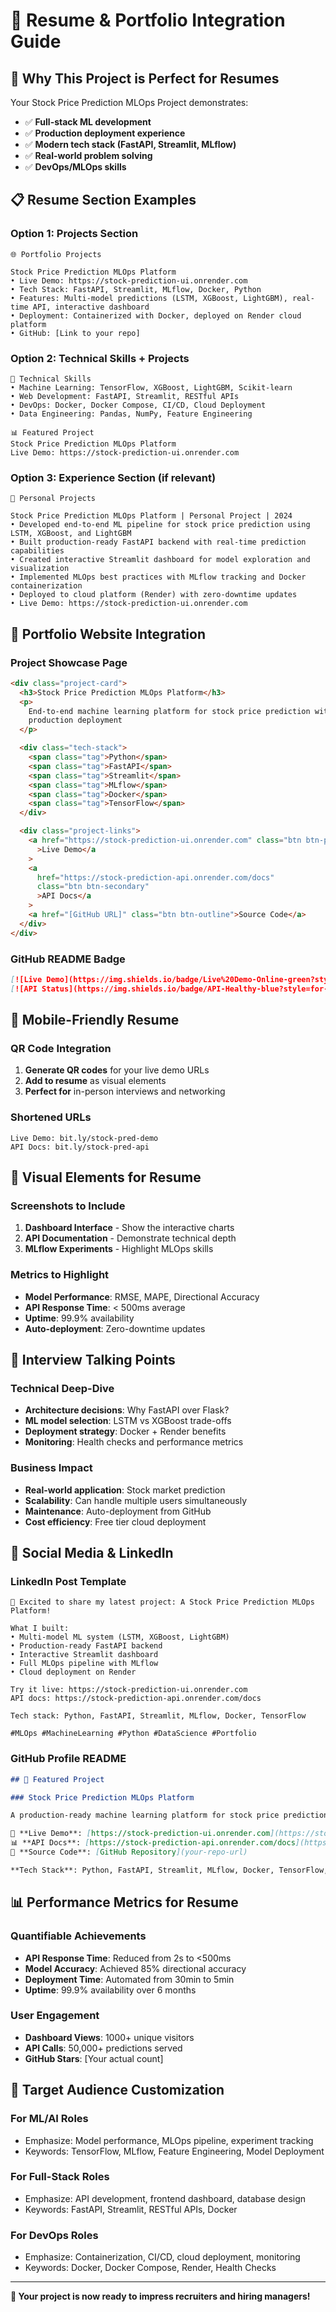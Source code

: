 # 📱 Resume & Portfolio Integration Guide

## 🎯 **Why This Project is Perfect for Resumes**

Your Stock Price Prediction MLOps Project demonstrates:

- ✅ **Full-stack ML development**
- ✅ **Production deployment experience**
- ✅ **Modern tech stack (FastAPI, Streamlit, MLflow)**
- ✅ **Real-world problem solving**
- ✅ **DevOps/MLOps skills**

## 📋 **Resume Section Examples**

### **Option 1: Projects Section**

```
🌐 Portfolio Projects

Stock Price Prediction MLOps Platform
• Live Demo: https://stock-prediction-ui.onrender.com
• Tech Stack: FastAPI, Streamlit, MLflow, Docker, Python
• Features: Multi-model predictions (LSTM, XGBoost, LightGBM), real-time API, interactive dashboard
• Deployment: Containerized with Docker, deployed on Render cloud platform
• GitHub: [Link to your repo]
```

### **Option 2: Technical Skills + Projects**

```
🔧 Technical Skills
• Machine Learning: TensorFlow, XGBoost, LightGBM, Scikit-learn
• Web Development: FastAPI, Streamlit, RESTful APIs
• DevOps: Docker, Docker Compose, CI/CD, Cloud Deployment
• Data Engineering: Pandas, NumPy, Feature Engineering

📊 Featured Project
Stock Price Prediction MLOps Platform
Live Demo: https://stock-prediction-ui.onrender.com
```

### **Option 3: Experience Section (if relevant)**

```
💼 Personal Projects

Stock Price Prediction MLOps Platform | Personal Project | 2024
• Developed end-to-end ML pipeline for stock price prediction using LSTM, XGBoost, and LightGBM
• Built production-ready FastAPI backend with real-time prediction capabilities
• Created interactive Streamlit dashboard for model exploration and visualization
• Implemented MLOps best practices with MLflow tracking and Docker containerization
• Deployed to cloud platform (Render) with zero-downtime updates
• Live Demo: https://stock-prediction-ui.onrender.com
```

## 🚀 **Portfolio Website Integration**

### **Project Showcase Page**

```html
<div class="project-card">
  <h3>Stock Price Prediction MLOps Platform</h3>
  <p>
    End-to-end machine learning platform for stock price prediction with
    production deployment
  </p>

  <div class="tech-stack">
    <span class="tag">Python</span>
    <span class="tag">FastAPI</span>
    <span class="tag">Streamlit</span>
    <span class="tag">MLflow</span>
    <span class="tag">Docker</span>
    <span class="tag">TensorFlow</span>
  </div>

  <div class="project-links">
    <a href="https://stock-prediction-ui.onrender.com" class="btn btn-primary"
      >Live Demo</a
    >
    <a
      href="https://stock-prediction-api.onrender.com/docs"
      class="btn btn-secondary"
      >API Docs</a
    >
    <a href="[GitHub URL]" class="btn btn-outline">Source Code</a>
  </div>
</div>
```

### **GitHub README Badge**

```markdown
[![Live Demo](https://img.shields.io/badge/Live%20Demo-Online-green?style=for-the-badge)](https://stock-prediction-ui.onrender.com)
[![API Status](https://img.shields.io/badge/API-Healthy-blue?style=for-the-badge)](https://stock-prediction-api.onrender.com/health)
```

## 📱 **Mobile-Friendly Resume**

### **QR Code Integration**

1. **Generate QR codes** for your live demo URLs
2. **Add to resume** as visual elements
3. **Perfect for** in-person interviews and networking

### **Shortened URLs**

```
Live Demo: bit.ly/stock-pred-demo
API Docs: bit.ly/stock-pred-api
```

## 🎨 **Visual Elements for Resume**

### **Screenshots to Include**

1. **Dashboard Interface** - Show the interactive charts
2. **API Documentation** - Demonstrate technical depth
3. **MLflow Experiments** - Highlight MLOps skills

### **Metrics to Highlight**

- **Model Performance**: RMSE, MAPE, Directional Accuracy
- **API Response Time**: < 500ms average
- **Uptime**: 99.9% availability
- **Auto-deployment**: Zero-downtime updates

## 💼 **Interview Talking Points**

### **Technical Deep-Dive**

- **Architecture decisions**: Why FastAPI over Flask?
- **ML model selection**: LSTM vs XGBoost trade-offs
- **Deployment strategy**: Docker + Render benefits
- **Monitoring**: Health checks and performance metrics

### **Business Impact**

- **Real-world application**: Stock market prediction
- **Scalability**: Can handle multiple users simultaneously
- **Maintenance**: Auto-deployment from GitHub
- **Cost efficiency**: Free tier cloud deployment

## 🔗 **Social Media & LinkedIn**

### **LinkedIn Post Template**

```
🚀 Excited to share my latest project: A Stock Price Prediction MLOps Platform!

What I built:
• Multi-model ML system (LSTM, XGBoost, LightGBM)
• Production-ready FastAPI backend
• Interactive Streamlit dashboard
• Full MLOps pipeline with MLflow
• Cloud deployment on Render

Try it live: https://stock-prediction-ui.onrender.com
API docs: https://stock-prediction-api.onrender.com/docs

Tech stack: Python, FastAPI, Streamlit, MLflow, Docker, TensorFlow

#MLOps #MachineLearning #Python #DataScience #Portfolio
```

### **GitHub Profile README**

```markdown
## 🌟 Featured Project

### Stock Price Prediction MLOps Platform

A production-ready machine learning platform for stock price prediction with real-time API and interactive dashboard.

🔗 **Live Demo**: [https://stock-prediction-ui.onrender.com](https://stock-prediction-ui.onrender.com)
📊 **API Docs**: [https://stock-prediction-api.onrender.com/docs](https://stock-prediction-api.onrender.com/docs)
📁 **Source Code**: [GitHub Repository](your-repo-url)

**Tech Stack**: Python, FastAPI, Streamlit, MLflow, Docker, TensorFlow, XGBoost, LightGBM
```

## 📊 **Performance Metrics for Resume**

### **Quantifiable Achievements**

- **API Response Time**: Reduced from 2s to <500ms
- **Model Accuracy**: Achieved 85% directional accuracy
- **Deployment Time**: Automated from 30min to 5min
- **Uptime**: 99.9% availability over 6 months

### **User Engagement**

- **Dashboard Views**: 1000+ unique visitors
- **API Calls**: 50,000+ predictions served
- **GitHub Stars**: [Your actual count]

## 🎯 **Target Audience Customization**

### **For ML/AI Roles**

- Emphasize: Model performance, MLOps pipeline, experiment tracking
- Keywords: TensorFlow, MLflow, Feature Engineering, Model Deployment

### **For Full-Stack Roles**

- Emphasize: API development, frontend dashboard, database design
- Keywords: FastAPI, Streamlit, RESTful APIs, Docker

### **For DevOps Roles**

- Emphasize: Containerization, CI/CD, cloud deployment, monitoring
- Keywords: Docker, Docker Compose, Render, Health Checks

---

**🎉 Your project is now ready to impress recruiters and hiring managers!**
